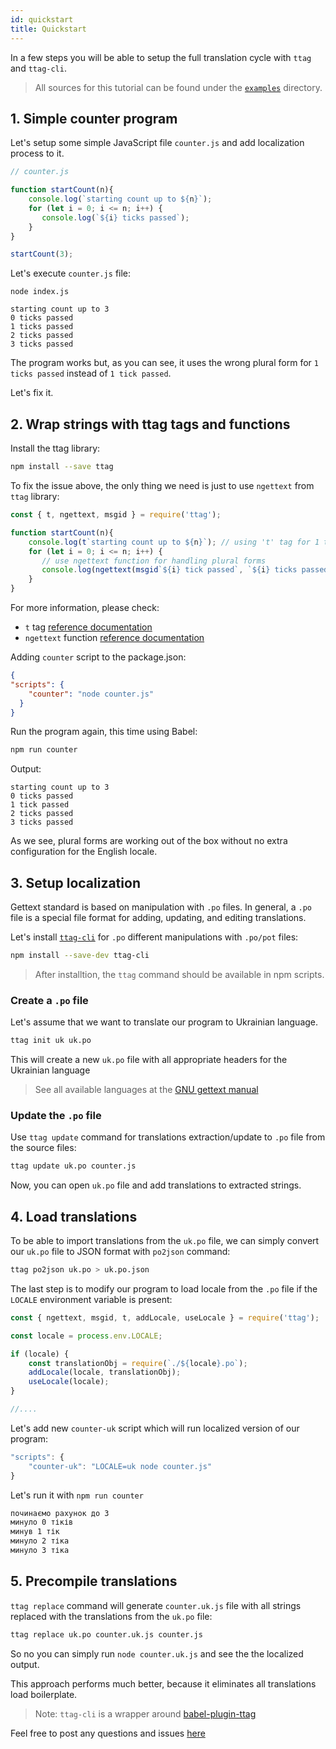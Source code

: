 ```yaml
---
id: quickstart
title: Quickstart
---
```


In a few steps you will be able to setup the full translation cycle with `ttag` and `ttag-cli`.

> All sources for this tutorial can be found under the [`examples`](https://github.com/ttag-org/ttag/tree/master/examples/quickstart)
> directory.

<!-- toc -->

## 1. Simple counter program

Let's setup some simple JavaScript file `counter.js` and add localization process to it.

```js
// counter.js

function startCount(n){
    console.log(`starting count up to ${n}`);
    for (let i = 0; i <= n; i++) {
       console.log(`${i} ticks passed`);
    }
}

startCount(3);
```

Let's execute `counter.js` file:

```
node index.js

starting count up to 3
0 ticks passed
1 ticks passed
2 ticks passed
3 ticks passed
```

The program works but, as you can see, it uses the wrong plural form for `1 ticks passed` instead of `1 tick passed`.

Let's fix it.

## 2. Wrap strings with ttag tags and functions

Install the ttag library:

```bash
npm install --save ttag
```

To fix the issue above, the only thing we need is just to use `ngettext` from `ttag` library:

```js
const { t, ngettext, msgid } = require('ttag');

function startCount(n){
    console.log(t`starting count up to ${n}`); // using 't' tag for 1 to 1 translations
    for (let i = 0; i <= n; i++) {
       // use ngettext function for handling plural forms
       console.log(ngettext(msgid`${i} tick passed`, `${i} ticks passed`, i));
    }
}
```

For more information, please check:

* `t` tag [reference documentation](tag-gettext.html)
* `ngettext` function [reference documentation](ngettext.html)

Adding `counter` script to the package.json:

```json
{
"scripts": {
    "counter": "node counter.js"
  }
}
```

Run the program again, this time using Babel:

```bash
npm run counter
```

Output:

```
starting count up to 3
0 ticks passed
1 tick passed
2 ticks passed
3 ticks passed
```

As we see, plural forms are working out of the box without no extra configuration for the English locale.

## 3. Setup localization
Gettext standard is based on manipulation with `.po` files. In general, a `.po` file is a special file format
for adding, updating, and editing translations.

Let's install [`ttag-cli`](https://github.com/ttag-org/ttag-cli) for `.po` different manipulations with `.po/pot` files:

```bash
npm install --save-dev ttag-cli
``` 

> After installtion, the `ttag` command should be available in npm scripts.

### Create a `.po` file
Let's assume that we want to translate our program to Ukrainian language.

```bash
ttag init uk uk.po
```

This will create a new `uk.po` file with all appropriate headers for the Ukrainian language

> See all available languages at the [GNU gettext manual](https://www.gnu.org/software/gettext/manual/html_node/Usual-Language-Codes.html)

### Update the `.po` file
Use `ttag update` command for translations extraction/update to `.po` file from the source files:

```bash
ttag update uk.po counter.js
```
Now, you can open `uk.po` file and add translations to extracted strings.

## 4. Load translations
To be able to import translations from the `uk.po` file, we can simply convert our `uk.po` file to JSON format with `po2json` command:

```bash
ttag po2json uk.po > uk.po.json
```

The last step is to modify our program to load locale from the `.po` file if the `LOCALE` environment variable is present:

```js
const { ngettext, msgid, t, addLocale, useLocale } = require('ttag');

const locale = process.env.LOCALE;

if (locale) {
    const translationObj = require(`./${locale}.po`);
    addLocale(locale, translationObj);
    useLocale(locale);
}

//....
```

Let's add new `counter-uk` script which will run localized version of our program:

```js
"scripts": {
    "counter-uk": "LOCALE=uk node counter.js"
}
```

Let's run it with `npm run counter`
```bash
починаємо рахунок до 3
минуло 0 тіків
минув 1 тік
минуло 2 тіка
минуло 3 тіка
```

## 5. Precompile translations
`ttag replace` command will generate `counter.uk.js` file with all strings replaced with the translations from the `uk.po` file:

```bash
ttag replace uk.po counter.uk.js counter.js
```

So no you can simply run `node counter.uk.js` and see the the localized output.

This approach performs much better, because it eliminates all translations load boilerplate.


> Note: `ttag-cli` is a wrapper around [babel-plugin-ttag](https://github.com/ttag/babel-plugin-ttag)

Feel free to post any questions and issues [here](https://github.com/ttag-org/ttag/issues)
